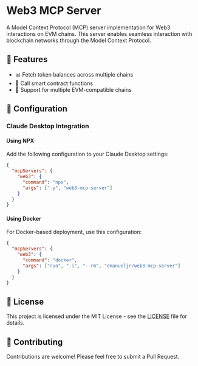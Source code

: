 # Web3 MCP Server

A Model Context Protocol (MCP) server implementation for Web3 interactions on EVM chains. This server enables seamless interaction with blockchain networks through the Model Context Protocol.

## 🚀 Features

- 📊 Fetch token balances across multiple chains
- 📝 Call smart contract functions
- 🔗 Support for multiple EVM-compatible chains

## 🔧 Configuration

### Claude Desktop Integration

#### Using NPX

Add the following configuration to your Claude Desktop settings:

```json
{
  "mcpServers": {
    "web3": {
      "command": "npx",
      "args": ["-y", "web3-mcp-server"]
    }
  }
}
```

#### Using Docker

For Docker-based deployment, use this configuration:

```json
{
  "mcpServers": {
    "web3": {
      "command": "docker",
      "args": ["run", "-i", "--rm", "emanueljr/web3-mcp-server"]
    }
  }
}
```

## 📝 License

This project is licensed under the MIT License - see the [LICENSE](LICENSE) file for details.

## 👥 Contributing

Contributions are welcome! Please feel free to submit a Pull Request.
